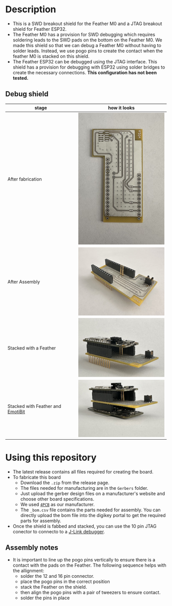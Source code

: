 # Description
- This is a SWD breakout shield for the Feather M0 and a JTAG breakout shield for Feather ESP32.
- The Feather M0 has a provision for SWD debugging which requires soldering leads to the SWD pads on the bottom on the Feather M0. We made this shield so that we can debug a Feather M0 without having to solder leads. Instead, we use pogo pins to create the contact when the feather M0 is stacked on this shield.
- The Feather ESP32 can be debugged using the JTAG interface. This shield has a provision for debugging with ESP32 using solder bridges to create the necessary connections. **This configuration has not been tested.**

## Debug shield
| stage | how it looks |
|-------|----------|
| After fabrication | <img src="./assets/shield_fab.jpg" width="300"> |
| After Assembly | <img src="./assets/shield_assembly.jpg" width="300"> |
| Stacked with a Feather | <img src="./assets/shield_feather_stack.jpg" width="300"> |
| Stacked with Feather and [EmotiBit](https://www.emotibit.com/) | <img src="./assets/shield_feather_emotibit_stack.jpg" width="300"> |


# Using this repository
- The latest release contains all files required for creating the board.
- To fabricate this board
  - Download the `.zip` from the release page.
  - The files needed for manufacturing are in the `Gerbers` folder.
  - Just upload the gerber design files on a manufacturer's website and choose other board specifications.
  - We used [`4PCB`](https://www.4pcb.com/pcb-prototype-2-4-layer-boards-specials.html) as our manufacturer.
  - The `_bom.csv` file contains the parts needed for assembly. You can directly upload the bom file into the digikey portal to get the required parts for assembly.
- Once the shield is fabbed and stacked, you can use the 10 pin JTAG conector to connecto to a [J-Link debugger](https://www.segger.com/products/debug-probes/j-link/).

## Assembly notes
- It is important to line up the pogo pins vertically to ensure there is a contact with the pads on the Feather. The following sequence helps with the allignment:
  - solder the 12 and 16 pin connector.
  - place the pogo pins in the correct position
  - stack the Feather on the shield.
  - then align the pogo pins with a pair of tweezers to ensure contact.
  - solder the pins in place
